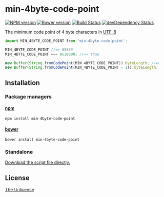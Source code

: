 # min-4byte-code-point

[![NPM version](https://img.shields.io/npm/v/min-4byte-code-point.svg)](https://www.npmjs.com/package/min-4byte-code-point)
[![Bower version](https://img.shields.io/bower/v/min-4byte-code-point.svg)](https://github.com/shinnn/min-4byte-code-point/releases)
[![Build Status](https://travis-ci.org/shinnn/min-4byte-code-point.svg?branch=master)](https://travis-ci.org/shinnn/min-4byte-code-point)
[![devDependency Status](https://david-dm.org/shinnn/min-4byte-code-point/dev-status.svg)](https://david-dm.org/shinnn/min-4byte-code-point#info=devDependencies)

The minimum code point of 4 byte characters in [UTF-8](https://tools.ietf.org/html/rfc3629)

```javascript
import MIN_4BYTE_CODE_POINT from 'min-4byte-code-point';

MIN_4BYTE_CODE_POINT //=> 65536
MIN_4BYTE_CODE_POINT === 0x10000; //=> true

new Buffer(String.fromCodePoint(MIN_4BYTE_CODE_POINT)).byteLength; //=> 4
new Buffer(String.fromCodePoint(MIN_4BYTE_CODE_POINT - 1)).byteLength; //=> 3
```

## Installation

### Package managers

#### [npm](https://www.npmjs.com/)

```
npm install min-4byte-code-point
```

#### [bower](http://bower.io/)

```
bower install min-4byte-code-point
```

### Standalone

[Download the script file directly.](https://raw.githubusercontent.com/shinnn/min-4byte-code-point/master/browser.js)

## License

[The Unlicense](./LICENSE)
